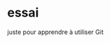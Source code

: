 # essai
juste pour apprendre à utiliser Git                                                                                                                          
